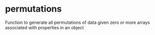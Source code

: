 # permutations
Function to generate all permutations of data given zero or more arrays associated with properties in an object
